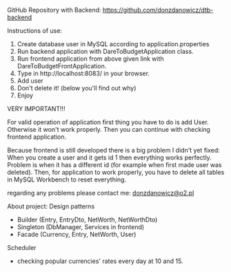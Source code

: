 GitHub Repository with Backend: https://github.com/donzdanowicz/dtb-backend

Instructions of use:
1. Create database user in MySQL according to application.properties
2. Run backend application with DareToBudgetApplication class.
3. Run frontend application from above given link with DareToBudgetFrontApplication.
4. Type in http://localhost:8083/ in your browser.
5. Add user
6. Don't delete it! (below you'll find out why)
7. Enjoy

VERY IMPORTANT!!!

For valid operation of application first thing you have to do is add User.
Otherwise it won't work properly.
Then you can continue with checking frontend application.

Because frontend is still developed there is a big problem I didn't yet fixed:
When you create a user and it gets id 1 then everything works perfectly.
Problem is when it has a different id (for example when first made user
was deleted). Then, for application to work properly, you have to delete
all tables in MySQL Workbench to reset everything.

regarding any problems please contact me:
donzdanowicz@o2.pl

About project:
Design patterns
- Builder (Entry, EntryDto, NetWorth, NetWorthDto)
- Singleton (DbManager, Services in frontend)
- Facade (Currency, Entry, NetWorth, User)

Scheduler
- checking popular currencies' rates every day at 10 and 15.